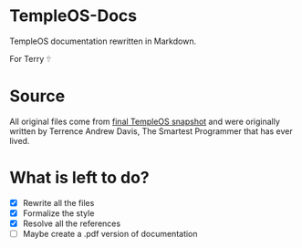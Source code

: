 # TempleOS-Docs
TempleOS documentation rewritten in Markdown.

For Terry 🕆

# Source
All original files come from [final TempleOS snapshot](https://github.com/cia-foundation/TempleOS) and were originally written by Terrence Andrew Davis, The Smartest Programmer that has ever lived.

# What is left to do?
- [x] Rewrite all the files
- [x] Formalize the style
- [x] Resolve all the references
- [ ] Maybe create a .pdf version of documentation
